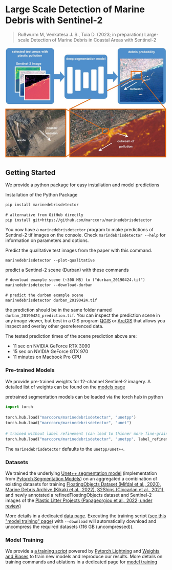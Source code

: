 # Large Scale Detection of Marine Debris with Sentinel-2

> Rußwurm M, Venkatesa J. S., Tuia D. (2023; in preparation) Large-scale Detection of Marine Debris in Coastal Areas with Sentinel-2

<img src="doc/marinedebrisdetector.jpg" width=600px>


## Getting Started

We provide a python package for easy installation and model predictions

Installation of the Python Package
```
pip install marinedebrisdetector

# alternative from GitHub directly
pip install git+https://github.com/marccoru/marinedebrisdetector
```

You now have a `marinedebrisdetector` program to make predictions of Sentinel-2 tif images on the console.
Check `marindebrisdetector --help` for information on parameters and options.

Predict the qualitative test images from the paper with this command.
```
marinedebrisdetector --plot-qualitative
```

predict a Sentinel-2 scene (Durban) with these commands
```
# download example scene (~300 MB) to ("durban_20190424.tif")
marinedebrisdetector --download-durban

# predict the durban example scene
marinedebrisdetector durban_20190424.tif
```
the prediction should be in the same folder named `durban_20190424_prediction.tif`. You can inspect the prediction scene in any image viewer, 
but best in a GIS program [QGIS](https://qgis.org/en/site/) or [ArcGIS](https://www.arcgis.com/home/index.html) that allows you inspect and overlay other georeferenced data.

The tested prediction times of the scene prediction above are:
* 11 sec on NVIDIA GeForce RTX 3090
* 15 sec on NVIDIA GeForce GTX 970
* 11 minutes on Macbook Pro CPU

### Pre-trained Models

We provide pre-trained weights for 12-channel Sentinel-2 imagery.
A detailed list of weights can be found on the [models page](doc/models.md)

pretrained segmentation models can be loaded via the torch hub in python
```python
import torch

torch.hub.load("marccoru/marinedebrisdetector", "unetpp")
torch.hub.load("marccoru/marinedebrisdetector", "unet")

# trained without label refinement (can lead to thinner more fine-grained predictions)
torch.hub.load("marccoru/marinedebrisdetector", "unetpp", label_refinement=False)
```

The `marinedebrisdetector` defaults to the `unetpp/unet++`.

### Datasets

We trained the underlying [Unet++ segmentation model](https://arxiv.org/abs/1807.10165) (implementation from [Pytorch Segmentation Models](https://github.com/qubvel/segmentation_models.pytorch)) on an aggregated a combination of existing datasets for training [FloatingObjects Dataset (Mifdal et al., 2020)](https://github.com/ESA-PhiLab/floatingobjects), [Marine Debris Archive (Kikaki et al., 2022)](https://marine-debris.github.io/), [S2Ships (Ciocarlan et al., 2021)](https://github.com/alina2204/contrastive_SSL_ship_detection),
and newly annotated a refinedFloatingObjects dataset and Sentinel-2 images of the [Plastic Litter Projects (Papageorgiou et al., 2022; under review)](https://plp.aegean.gr/)

More details in a dedicated [data page](doc/data.md). 
Executing the training script ([see this "model training" page](doc/model_training.md)) with `--download` will automatically download and uncompress the required datasets (116 GB (uncompressed)).




### Model Training

We provide a [a training script](marinedebrisdetector/train.py) powered by [Pytorch Lightning](https://www.pytorchlightning.ai/) and [Weights and Biases](https://wandb.ai/site) to train new models and reproduce our results.
More details on training commands and ablations in a dedicated page for [model training](doc/model_training.md)
